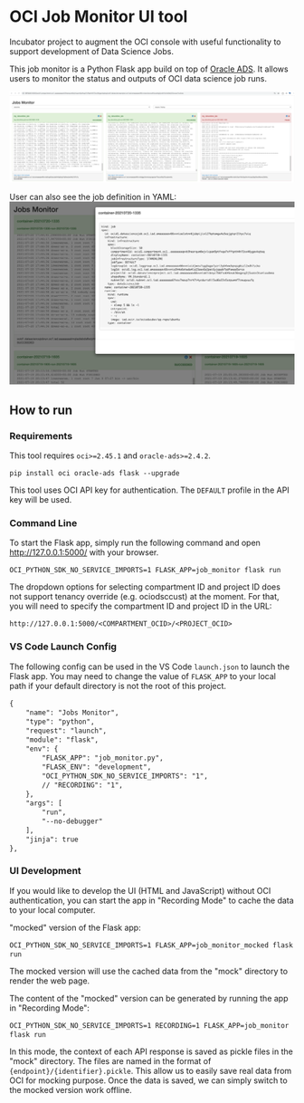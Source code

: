 # OCI Job Monitor UI tool

Incubator project to augment the OCI console with useful functionality to support development of Data Science Jobs.

This job monitor is a Python Flask app build on top of [Oracle ADS](https://docs.oracle.com/en-us/iaas/tools/ads-sdk/latest/index.html). It allows users to monitor the status and outputs of OCI data science job runs.

![Job Monitor UI](assets/images/job_monitor.png)

User can also see the job definition in YAML:
![Job YAML](assets/images/job_yaml.png)

## How to run
### Requirements
This tool requires `oci>=2.45.1` and `oracle-ads>=2.4.2`.
```
pip install oci oracle-ads flask --upgrade
```
This tool uses OCI API key for authentication. The `DEFAULT` profile in the API key will be used.

### Command Line
To start the Flask app, simply run the following command and open http://127.0.0.1:5000/ with your browser.
```
OCI_PYTHON_SDK_NO_SERVICE_IMPORTS=1 FLASK_APP=job_monitor flask run
```

The dropdown options for selecting compartment ID and project ID does not support tenancy override (e.g. ociodsccust) at the moment. For that, you will need to specify the compartment ID and project ID in the URL:
```
http://127.0.0.1:5000/<COMPARTMENT_OCID>/<PROJECT_OCID>
```
### VS Code Launch Config
The following config can be used in the VS Code `launch.json` to launch the Flask app. You may need to change the value of `FLASK_APP` to your local path if your default directory is not the root of this project.
```
{
    "name": "Jobs Monitor",
    "type": "python",
    "request": "launch",
    "module": "flask",
    "env": {
        "FLASK_APP": "job_monitor.py",
        "FLASK_ENV": "development",
        "OCI_PYTHON_SDK_NO_SERVICE_IMPORTS": "1",
        // "RECORDING": "1",
    },
    "args": [
        "run",
        "--no-debugger"
    ],
    "jinja": true
},
```

### UI Development
If you would like to develop the UI (HTML and JavaScript) without OCI authentication, you can start the app in "Recording Mode" to cache the data to your local computer.


 "mocked" version of the Flask app:
```
OCI_PYTHON_SDK_NO_SERVICE_IMPORTS=1 FLASK_APP=job_monitor_mocked flask run
```

The mocked version will use the cached data from the "mock" directory to render the web page.

The content of the "mocked" version can be generated by running the app in "Recording Mode":
```
OCI_PYTHON_SDK_NO_SERVICE_IMPORTS=1 RECORDING=1 FLASK_APP=job_monitor flask run
```
In this mode, the context of each API response is saved as pickle files in the "mock" directory. The files are named in the format of `{endpoint}/{identifier}.pickle`. This allow us to easily save real data from OCI for mocking purpose. Once the data is saved, we can simply switch to the mocked version work offline.
